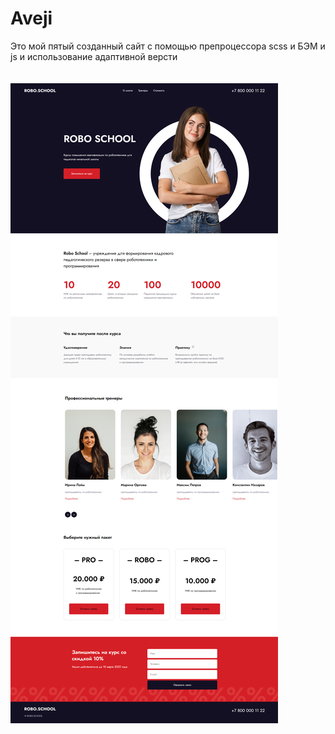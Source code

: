 <h1>Aveji</h1>
Это мой пятый созданный сайт с помощью препроцессора scss и БЭМ и js и использование адаптивной версти<br><br><br>
<img src="./RoboSchool.png">
